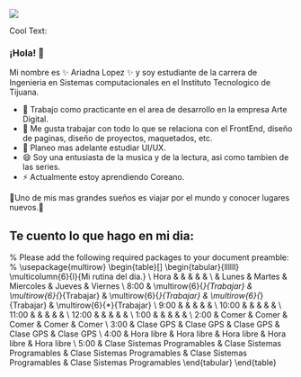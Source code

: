 ![](https://images.cooltext.com/5465530.png)

<a href="http://cooltext.com" target="_top"><img src="https://cooltext.com/images/ct_pixel.gif" width="80" height="15" alt="Cool Text: Logo and Graphics Generator" border="0" /></a>

### ¡Hola! 👋

Mi nombre es ✨ Ariadna Lopez ✨ y soy estudiante de la carrera de Ingenieria en Sistemas computacionales 
en el Instituto Tecnologico de Tijuana.

- 🔭 Trabajo como practicante en el area de desarrollo en la empresa Arte Digital. 
- 🌱 Me gusta trabajar con todo lo que se relaciona con el FrontEnd, diseño de paginas, diseño de proyectos, maquetados, etc.
- 🤔 Planeo mas adelante estudiar UI/UX.
- 😄 Soy una entusiasta de la musica y de la lectura, asi como tambien de las series. 
- ⚡ Actualmente estoy aprendiendo Coreano. 

🌱Uno de mis mas grandes sueños es viajar por el mundo y conocer lugares nuevos.🌱

## Te cuento lo que hago en mi dia:

% Please add the following required packages to your document preamble:
% \usepackage{multirow}
\begin{table}[]
\begin{tabular}{llllll}
\multicolumn{6}{l}{Mi   rutina del dia.}                                                                                                                    \\
Hora  &                             &                             &                             &                             &                             \\
      & Lunes                       & Martes                      & Miercoles                   & Jueves                      & Viernes                     \\
8:00  & \multirow{6}{*}{Trabajar}   & \multirow{6}{*}{Trabajar}   & \multirow{6}{*}{Trabajar}   & \multirow{6}{*}{Trabajar}   & \multirow{6}{*}{Trabajar}   \\
9:00  &                             &                             &                             &                             &                             \\
10:00 &                             &                             &                             &                             &                             \\
11:00 &                             &                             &                             &                             &                             \\
12:00 &                             &                             &                             &                             &                             \\
1:00  &                             &                             &                             &                             &                             \\
2:00  & Comer                       & Comer                       & Comer                       & Comer                       & Comer                       \\
3:00  & Clase GPS                   & Clase GPS                   & Clase GPS                   & Clase GPS                   & Clase GPS                   \\
4:00  & Hora libre                  & Hora libre                  & Hora libre                  & Hora libre                  & Hora libre                  \\
5:00  & Clase Sistemas Programables & Clase Sistemas Programables & Clase Sistemas Programables & Clase Sistemas Programables & Clase Sistemas Programables
\end{tabular}
\end{table}
